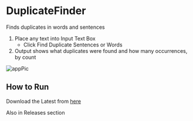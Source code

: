 # DuplicateFinder
Finds duplicates in words and sentences


1. Place any text into Input Text Box
    - Click Find Duplicate Sentences or Words
2. Output shows what duplicates were found and how many occurrences, by count

![appPic](https://user-images.githubusercontent.com/20805058/153121672-6a5f458a-3876-4b46-a3d9-a757f78be415.png)

## How to Run 

Download the Latest from [here]()

Also in Releases section
